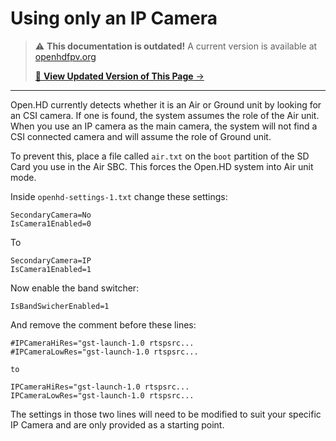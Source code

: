 # Using only an IP Camera

<!-- LEGACY DOCUMENTATION NOTICE -->
> ⚠️ **This documentation is outdated!** A current version is available at [openhdfpv.org](https://openhdfpv.org)
> 
> [📖 **View Updated Version of This Page** →](https://openhdfpv.org)

---


Open.HD currently detects whether it is an Air or Ground unit by looking for an CSI camera. If one is found, the system assumes the role of the Air unit. When you use an IP camera as the main camera, the system will not find a CSI connected camera and will assume the role of Ground unit.

To prevent this, place a file called `air.txt` on the `boot` partition of the SD Card you use in the Air SBC. This forces the Open.HD system into Air unit mode.

Inside `openhd-settings-1.txt` change these settings:

```text
SecondaryCamera=No
IsCamera1Enabled=0
```

To

```text
SecondaryCamera=IP
IsCamera1Enabled=1
```

Now enable the band switcher:

```text
IsBandSwicherEnabled=1
```

And remove the comment before these lines:

```text
#IPCameraHiRes="gst-launch-1.0 rtspsrc...
#IPCameraLowRes="gst-launch-1.0 rtspsrc...

to

IPCameraHiRes="gst-launch-1.0 rtspsrc...
IPCameraLowRes="gst-launch-1.0 rtspsrc...
```

The settings in those two lines will need to be modified to suit your specific IP Camera and are only provided as a starting point.


